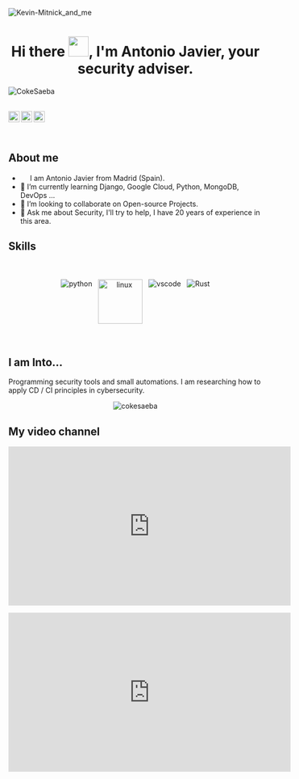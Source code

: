 ![Kevin-Mitnick_and_me](https://user-images.githubusercontent.com/27894438/145256336-629e0bf0-4db4-40e4-ad32-29d133e60618.jpg)

<!--
**cokesaeba/cokesaeba** is a ✨ _special_ ✨ repository because its `README.md` (this file) appears on your GitHub profile.

Here are some ideas to get you started:

- 🔭 I’m currently working on ...
- 🌱 I’m currently learning ...
- 👯 I’m looking to collaborate on ...
- 🤔 I’m looking for help with ...
- 💬 Ask me about ...
- 📫 How to reach me: ...
- 😄 Pronouns: ...
- ⚡ Fun fact: ...
-->

<h1 align="center">Hi there <img src="https://raw.githubusercontent.com/cokesaeba/cokesaeba/main/img/hi.gif" width="40px">, I'm Antonio Javier, your security adviser.</h1>
<!-- GitHub Profile-Views Counter-->
<p align="left"> <img src="https://komarev.com/ghpvc/?username=cokesaeba&color=blue&style=plastic" alt="CokeSaeba" /> </p>
<br>
<a href="https://twitter.com/sec_adviser">
<img align="left" alt="Antonio's Twitter" width="22px" src="https://cdn.jsdelivr.net/npm/simple-icons@v3/icons/twitter.svg" />
</a>
<a href="https://linkedin.com/in/antoniojaviergm">
<img align="left" alt="Antonio's Linkdein" width="22px" src="https://cdn.jsdelivr.net/npm/simple-icons@v3/icons/linkedin.svg" />
</a>
<a href="https://github.com/cokesaeba">
<img align="left" alt="Antonio's Github" width="22px" src="https://cdn.jsdelivr.net/npm/simple-icons@v3/icons/github.svg" />
</a>
<br>
<br>
<br>

## About me

- <img src ="https://s3.amazonaws.com/pix.iemoji.com/images/emoji/apple/ios-12/256/boy-light-skin-tone.png" height= 15px width = 15px> I am Antonio Javier from Madrid (Spain).
- 🌱 I’m currently learning Django, Google Cloud, Python, MongoDB, DevOps ...  
- 👯 I’m looking to collaborate on Open-source Projects.
- 💬 Ask me about Security, I'll try to help, I have 20 years of experience in this area.

## Skills
<br>
<p align="center">
<img src="https://raw.githubusercontent.com/cokesaeba/cokesaeba/main/img/python.svg" alt="python" style="vertical-align:top; margin:4px">
<img width="88" src="https://raw.githubusercontent.com/cokesaeba/cokesaeba/main/img/linux.svg" alt="linux" style="vertical-align:top; margin:4px">
<img src="https://raw.githubusercontent.com/cokesaeba/cokesaeba/main/img/visualstudiocode.svg" alt="vscode" style="vertical-align:top; margin:4px">
<img src="https://raw.githubusercontent.com/cokesaeba/cokesaeba/main/img/Rust.svg" alt="Rust" style="vertical-align:top; margin:4px">
</p>

<br>
<p align="center">
<div data-iframe-width="150" data-iframe-height="270" data-share-badge-id="13b415e3-074b-473f-bf23-6142ab919ec3" data-share-badge-host="https://www.credly.com"></div><script type="text/javascript" async src="//cdn.credly.com/assets/utilities/embed.js"></script>
</p>


## I am Into...

Programming security tools and small automations. I am researching how to apply CD / CI principles in cybersecurity.
<br />
<p align="center"> <img src="https://github-readme-stats.vercel.app/api?username=cokesaeba&show_icons=true&theme=dark" alt="cokesaeba" /> 
</p>

## My video channel

<p align="center">
<iframe width="560" height="315" src="https://www.youtube.com/embed/V-nuOiwNU6A" title="YouTube video player" frameborder="0" allow="accelerometer; autoplay; clipboard-write; encrypted-media; gyroscope; picture-in-picture" allowfullscreen></iframe>
</p>

<p align="center">
<iframe width="560" height="315" src="https://www.youtube.com/embed/hSyae8bPVdg" title="YouTube video player" frameborder="0" allow="accelerometer; autoplay; clipboard-write; encrypted-media; gyroscope; picture-in-picture" allowfullscreen></iframe>
</p>

